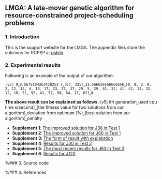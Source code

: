 ## LMGA: A late-mover genetic algorithm for resource-constrained project-scheduling problems

### 1. Introduction
This is the support website for the LMGA. The appendix files store the solutions for RCPSP at [psblib](http://www.om-db.wi.tum.de/psplib/library.html) 


###  2. Experimental results
Following is an example of the output of our algorithm:
```
(v5) 0⎵0.5675194263458252 s⎵[67, 225]⎵11.666666666666666⎵[0, 0, 2, 0, 2, 12, 13, 4, 13, 17, 23, 27, 17, 29, 5, 29, 41, 32, 41, 42, 13, 32, 12, 18, 51, 52, 41, 57, 50, 64, 27, 67]⎵0
```
**The above result can be explained as follows:**
(v5) ith generation⎵used cpu time s(second)⎵[the fitness value for two solutions from our algorithm]⎵deviation from optimum (%)⎵[best solution from our algorithm]⎵penalty


- **Supplement 1**: [The improved solution for J30 in Test 1](experiments/Supplement1.md)
- **Supplement 2**:  [The improved solution for J60 in Test 1](experiments/Supplement2.md)
- **Supplement 3**: [The form of result with explanation](experiments/Supplement3.md)
- **Supplement 4**:  [Results for J30 in Test 2](experiments/Supplement4.md)
- **Supplement 5**:  [The most recent results for J60 in Test 2 ](experiments/Supplement5.md)
- **Supplement 6**:  [Results for J120](experiments/Supplement6.md)



%### 3. Source code



%### 4. References


